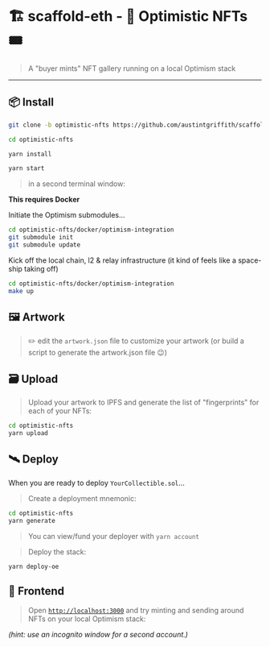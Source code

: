 # 🏗 scaffold-eth - 🔴 Optimistic NFTs 🎟

> A "buyer mints" NFT gallery running on a local Optimism stack

---

## 📦 Install

```bash
git clone -b optimistic-nfts https://github.com/austintgriffith/scaffold-eth.git optimistic-nfts

cd optimistic-nfts
```

```bash
yarn install
```

```bash
yarn start
```

> in a second terminal window:

__This requires Docker__

Initiate the Optimism submodules...
```bash
cd optimistic-nfts/docker/optimism-integration
git submodule init
git submodule update
```
Kick off the local chain, l2 & relay infrastructure (it kind of feels like a space-ship taking off)
```bash
cd optimistic-nfts/docker/optimism-integration
make up
```


## 🖼 Artwork

> ✏️ edit the `artwork.json` file to customize your artwork (or build a script to generate the artwork.json file 😉)


## 🗃 Upload

> Upload your artwork to IPFS and generate the list of "fingerprints" for each of your NFTs:

```bash
cd optimistic-nfts
yarn upload
```

## 🛰 Deploy

When you are ready to deploy `YourCollectible.sol`...

> Create a deployment mnemonic:

```bash
cd optimistic-nfts
yarn generate
```

> You can view/fund your deployer with `yarn account`

> Deploy the stack:

```
yarn deploy-oe
```

## 📱 Frontend

> Open [`http://localhost:3000`](http://localhost:3000) and try minting and sending around NFTs on your local Optimism stack:


*(hint: use an incognito window for a second account.)*
